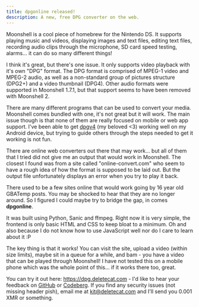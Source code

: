 ```yaml
---
title: dpgonline released!
description: A new, free DPG converter on the web.
---
```

Moonshell is a cool piece of homebrew for the Nintendo DS.
It supports playing music and videos, displaying images and text files, editing text files, recording audio clips through the microphone, SD card speed testing, alarms... it can do so many different things!

I think it's great, but there's one issue. It only supports video playback with it's own "DPG" format. The DPG format is comprised of MPEG-1 video and MPEG-2 audio, as well as a non-standard group of pictures structure (DPG2+) and a video thumbnail (DPG4). Other audio formats were supported in Moonshell 1.7.1, but that support seems to have been removed with Moonshell 2.

There are many different programs that can be used to convert your media. Moonshell comes bundled with one, it's not great but it will work. The main issue though is that none of them are really focused on mobile or web app support. I've been able to get [dpgv4](https://github.com/pawel-slowik/dpgv4) (my beloved <3) working well on my Android device, but trying to guide others through the steps needed to get it working is not fun.

There are online web converters out there that may work... but all of them that I tried did not give me an output that would work in Moonshell. The closest I found was from a site called "online-convert.com" who seem to have a rough idea of how the format is supposed to be laid out. But the output file unfortunately displays an error when you try to play it back.

There used to be a few sites online that would work going by 16 year old GBATemp posts. You may be shocked to hear that they are no longer around. So I figured I could maybe try to bridge the gap, in comes **dpgonline**.

It was built using Python, Sanic and ffmpeg. Right now it is very simple, the frontend is only basic HTML and CSS to keep bloat to a minimum. Oh and also because I do not know how to use JavaScript well nor do I care to learn about it :P

The key thing is that it works! You can visit the site, upload a video (within size limits), maybe sit in a queue for a while, and bam - you have a video that can be played through Moonshell! I have not tested this on a mobile phone which was the whole point of this... if it works there too, great.

You can try it out here: <https://dpg.deletecat.com> - I'd like to hear your feedback on [GitHub](https://github.com/deletecat/dpgonline) or [Codeberg](https://codeberg.org/deletecat/dpgonline). If you find any security issues (not missing header pish), email me at [kit@deletecat.com](mailto:kit@deletecat.com) and I'll send you 0.001 XMR or something.

